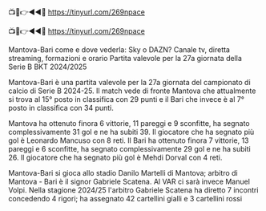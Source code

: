 📺📱👉◄◄🔴 https://tinyurl.com/269npace

📺📱👉◄◄🔴 https://tinyurl.com/269npace


Mantova-Bari come e dove vederla: Sky o DAZN? Canale tv, diretta streaming, formazioni e orario
Partita valevole per la 27a giornata della Serie B BKT 2024/2025

Mantova-Bari è una partita valevole per la 27a giornata del campionato di calcio di Serie B 2024-25. Il match vede di fronte Mantova che attualmente si trova al 15° posto in classifica con 29 punti e il Bari che invece è al 7° posto in classifica con 34 punti.

Mantova ha ottenuto finora 6 vittorie, 11 pareggi e 9 sconfitte, ha segnato complessivamente 31 gol e ne ha subiti 39. Il giocatore che ha segnato più gol è Leonardo Mancuso con 8 reti.
Il Bari ha ottenuto finora 7 vittorie, 13 pareggi e 6 sconfitte, ha segnato complessivamente 29 gol e ne ha subiti 26. Il giocatore che ha segnato più gol è Mehdi Dorval con 4 reti.

Mantova-Bari si gioca allo stadio Danilo Martelli di Mantova; arbitro di Mantova - Bari è il signor Gabriele Scatena. Al VAR ci sarà invece Manuel Volpi. Nella stagione 2024/25 l'arbitro Gabriele Scatena ha diretto 7 incontri concedendo 4 rigori; ha assegnato 42 cartellini gialli e 3 cartellini rossi
